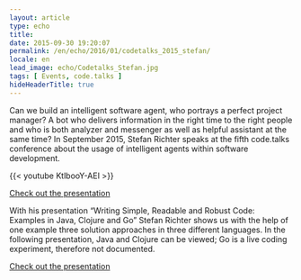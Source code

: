 ```yaml
---
layout: article
type: echo
title:
date: 2015-09-30 19:20:07
permalink: /en/echo/2016/01/codetalks_2015_stefan/
locale: en
lead_image: echo/Codetalks_Stefan.jpg
tags: [ Events, code.talks ]
hideHeaderTitle: true
---
```


Can we build an intelligent software agent, who portrays a perfect project manager? A bot who delivers information in the right time to the right people and who is both analyzer and messenger as well as helpful assistant at the same time? In September 2015, Stefan Richter speaks at the fifth code.talks conference about the usage of intelligent agents within software development.

{{< youtube KtlbooY-AEI >}}

[Check out the presentation](http://de.slideshare.net/AboutYouGmbH/stefan-richter-datadriven-software-development-the-quest-for-the-intelligent-machine-that-manages-software-projects-codetalks-2015?qid=4d2deee1-c3bf-42e1-9b7c-c933d96f60d4&v=qf1&b=&from_search=1)

With his presentation “Writing Simple, Readable and Robust Code: Examples in Java, Clojure and Go” Stefan Richter shows us with the help of one example three solution approaches in three different languages. In the following presentation, Java and Clojure can be viewed; Go is a live coding experiment, therefore not documented.

[Check out the presentation](http://de.slideshare.net/AboutYouGmbH/stefan-richter-writing-simple-readable-and-robust-code-examples-in-java-clojure-and-go-codetalks-2015?qid=c492d022-b97f-42df-ad6a-5d18de9cff2e&v=qf1&b=&from_search=1)